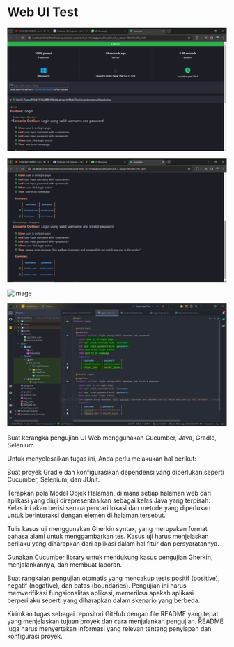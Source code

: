 ﻿# Web UI Test

![img.png](img.png)

![img_1.png](img_1.png)

![image](https://github.com/prasetyobintang/WebUITest/assets/84533163/911d383b-985f-4b4b-b13b-ed10e46edd33)

![img_2.png](img_2.png)

Buat kerangka pengujian UI Web menggunakan Cucumber, Java, Gradle, Selenium

Untuk menyelesaikan tugas ini, Anda perlu melakukan hal berikut:

Buat proyek Gradle dan konfigurasikan dependensi yang diperlukan seperti Cucumber, Selenium, dan JUnit.

Terapkan pola Model Objek Halaman, di mana setiap halaman web dari aplikasi yang diuji direpresentasikan sebagai kelas Java yang terpisah. Kelas ini akan berisi semua pencari lokasi dan metode yang diperlukan untuk berinteraksi dengan elemen di halaman tersebut.

Tulis kasus uji menggunakan Gherkin syntax, yang merupakan format bahasa alami untuk menggambarkan tes. Kasus uji harus menjelaskan perilaku yang diharapkan dari aplikasi dalam hal fitur dan persyaratannya.

Gunakan Cucumber library untuk mendukung kasus pengujian Gherkin, menjalankannya, dan membuat laporan.

Buat rangkaian pengujian otomatis yang mencakup tests positif (positive), negatif (negative), dan batas (boundaries). Pengujian ini harus memverifikasi fungsionalitas aplikasi, memeriksa apakah aplikasi berperilaku seperti yang diharapkan dalam skenario yang berbeda.

Kirimkan tugas sebagai repositori GitHub dengan file README yang tepat yang menjelaskan tujuan proyek dan cara menjalankan pengujian. README juga harus menyertakan informasi yang relevan tentang penyiapan dan konfigurasi proyek.
